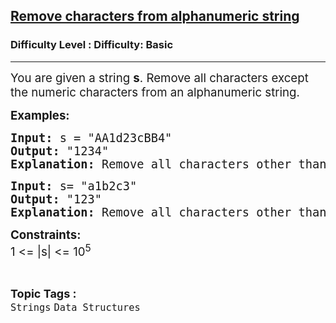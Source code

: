 <h2><a href="https://www.geeksforgeeks.org/problems/remove-characters-from-alphanumeric-string0648/1?page=4&difficulty=Basic&status=unsolved,attempted&sortBy=accuracy">Remove characters from alphanumeric string</a></h2><h3>Difficulty Level : Difficulty: Basic</h3><hr><div class="problems_problem_content__Xm_eO"><p><span style="font-size: 14pt;">You are given a string <strong>s</strong>. Remove all characters except the numeric characters from an alphanumeric string.</span></p>
<p><span style="font-size: 14pt;"><strong>Examples:</strong></span></p>
<pre><span style="font-size: 14pt;"><strong>Input:</strong> s = "AA1d23cBB4"
<strong>Output:</strong> "1234"
<strong>Explanation:</strong> Remove all characters other than numbers</span></pre>
<pre><span style="font-size: 14pt;"><strong>Input:</strong> s= "a1b2c3"
<strong>Output:</strong> "123"
<strong>Explanation:</strong> Remove all characters other than numbers</span></pre>
<p><span style="font-size: 14pt;"><strong>Constraints:</strong><br>1 &lt;= |s| &lt;= 10<sup>5</sup></span></p></div><br><p><span style=font-size:18px><strong>Topic Tags : </strong><br><code>Strings</code>&nbsp;<code>Data Structures</code>&nbsp;
